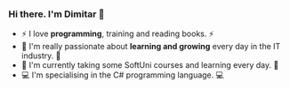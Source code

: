 ### Hi there. I'm Dimitar :wave:
- ⚡ I love **programming**, training and reading books. ⚡
- 🌱 I'm really passionate about **learning and growing** every day in the IT industry. 🌱
- :100: I'm currently taking some SoftUni courses and learning every day. :100:
- :computer: I'm specialising in the C# programming language. :computer:
<!--
**Dimitar47/Dimitar47** is a ✨ _special_ ✨ repository because its `README.md` (this file) appears on your GitHub profile.

Here are some ideas to get you started:

- 🔭 I’m currently working on ...
- 🌱 I’m currently learning ...
- 👯 I’m looking to collaborate on ...
- 🤔 I’m looking for help with ...
- 💬 Ask me about ...
- 📫 How to reach me: ...
- 😄 Pronouns: ...
- ⚡ Fun fact: ...
-->
